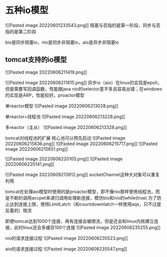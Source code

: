 # 五种io模型
![[Pasted image 20220601233543.png]]
阻塞与否指的是第一阶段，同步与否指的是第二阶段

bio是同步阻塞io，nio是同步非阻塞io，aio是异步非阻塞io
 
## tomcat支持的io模型
![[Pasted image 20220606211419.png]]

![[Pasted image 20220606211615.png]]
异步io（aio）在linux的实现是epoll，但是需要写回调函数，性能跟java nio的selector差不多且容易出错；在windows的实现是ARP，性能较好。proactor模型

单reactor模型
![[Pasted image 20220606213028.png]]

单reactor+线程池
![[Pasted image 20220606213228.png]]

多reactor（主从）
![[Pasted image 20220606213328.png]]

tomcat对线程池的扩展
核心池可以预先启动
![[Pasted image 20220606215836.png]]
![[Pasted image 20220606215717.png]]
![[Pasted image 20220606215651.png]]

![[Pasted image 20220606220105.png]]
![[Pasted image 20220606220141.png]]

![[Pasted image 20220609213912.png]]
socketChannel这种大对象可以重复利用

tomcat在处理aio模型时使用的是proactor模型，即不像nio那样使用线程池，而是不断的调用accpet来递归调用处理新连接，模仿bio和nio的while(true)
为了防止达到连接上限，使用LimitLatch（和countdowmlatch一样使用aqs，只不过是反着的）限流

即使tomcat达到1000个连接，再有连接会被限流，但是还会和linux内核建立连接，此时linux还会多缓存100个连接
![[Pasted image 20220608235255.png]]

nio的请求连接过程
![[Pasted image 20220608235523.png]]

aio的请求连接过程
![[Pasted image 20220608235547.png]]